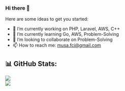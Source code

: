 ### Hi there 👋


<!-- **musafci/musafci** is a ✨ _special_ ✨ repository because its `README.md` (this file) appears on your GitHub profile. -->

Here are some ideas to get you started:

- 🔭 I’m currently working on PHP, Laravel, AWS, C++
- 🌱 I’m currently learning Go, AWS, Problem-Solving
- 👯 I’m looking to collaborate on Problem-Solving
- 📫 How to reach me: musa.fci@gmail.com
<!-- 🤔 I’m looking for help with ... -->
<!-- 💬 Ask me about ... -->
<!-- 😄 Pronouns: ... -->
<!-- ⚡ Fun fact: ... -->


## 📊 GitHub Stats:
<!--
![](https://github-readme-stats.vercel.app/api?username=musafci&theme=radical&hide_border=true&include_all_commits=true&count_private=true)<br/>
-->
![](https://github-readme-streak-stats.herokuapp.com/?user=musafci&theme=radical&hide_border=true)<br/>
![](https://github-readme-stats.vercel.app/api/top-langs/?username=musafci&theme=radical&hide_border=true&include_all_commits=true&count_private=true&layout=compact)

